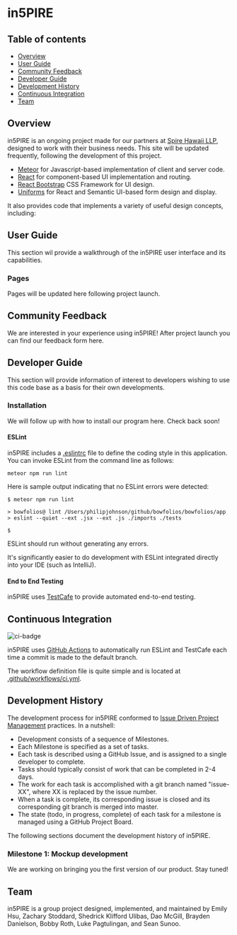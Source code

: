 # in5PIRE

## Table of contents

* [Overview](#overview)
* [User Guide](#user-guide)
* [Community Feedback](#community-feedback)
* [Developer Guide](#developer-guide)
* [Development History](#development-history)
* [Continuous Integration](#continuous-integration)
* [Team](#team)

## Overview

in5PIRE is an ongoing project made for our partners at [Spire Hawaii LLP](https://www.spirehawaii.com/), designed to work with their business needs. This site will be updated frequently, following the development of this project. 

* [Meteor](https://www.meteor.com/) for Javascript-based implementation of client and server code.
* [React](https://reactjs.org/) for component-based UI implementation and routing.
* [React Bootstrap](https://react-bootstrap.github.io/) CSS Framework for UI design.
* [Uniforms](https://uniforms.tools/) for React and Semantic UI-based form design and display.

It also provides code that implements a variety of useful design concepts, including:

## User Guide

This section wil provide a walkthrough of the in5PIRE user interface and its capabilities.

### Pages

Pages will be updated here following project launch.

## Community Feedback

We are interested in your experience using in5PIRE! After project launch you can find our feedback form here. 

## Developer Guide

This section will provide information of interest to developers wishing to use this code base as a basis for their own developments.

### Installation

We will follow up with how to install our program here. Check back soon!

#### ESLint

in5PIRE includes a [.eslintrc](https://github.com/bowfolios/bowfolios/blob/main/app/.eslintrc) file to define the coding style in this application. You can invoke ESLint from the command line as follows:

```
meteor npm run lint
```

Here is sample output indicating that no ESLint errors were detected:

```
$ meteor npm run lint

> bowfolios@ lint /Users/philipjohnson/github/bowfolios/bowfolios/app
> eslint --quiet --ext .jsx --ext .js ./imports ./tests

$
```

ESLint should run without generating any errors.

It's significantly easier to do development with ESLint integrated directly into your IDE (such as IntelliJ).

#### End to End Testing

in5PIRE uses [TestCafe](https://devexpress.github.io/testcafe/) to provide automated end-to-end testing.

## Continuous Integration

![ci-badge]()

in5PIRE uses [GitHub Actions](https://docs.github.com/en/free-pro-team@latest/actions) to automatically run ESLint and TestCafe each time a commit is made to the default branch.

The workflow definition file is quite simple and is located at
[.github/workflows/ci.yml]().

## Development History

The development process for in5PIRE conformed to [Issue Driven Project Management](http://courses.ics.hawaii.edu/ics314f19/modules/project-management/) practices. In a nutshell:

* Development consists of a sequence of Milestones.
* Each Milestone is specified as a set of tasks.
* Each task is described using a GitHub Issue, and is assigned to a single developer to complete.
* Tasks should typically consist of work that can be completed in 2-4 days.
* The work for each task is accomplished with a git branch named "issue-XX", where XX is replaced by the issue number.
* When a task is complete, its corresponding issue is closed and its corresponding git branch is merged into master.
* The state (todo, in progress, complete) of each task for a milestone is managed using a GitHub Project Board.

The following sections document the development history of in5PIRE.

### Milestone 1: Mockup development

We are working on bringing you the first version of our product. Stay tuned!

## Team

in5PIRE is a group project designed, implemented, and maintained by Emily Hsu, Zachary Stoddard, Shedrick Klifford Ulibas, Dao McGill, Brayden Danielson, Bobby Roth, Luke Pagtulingan, and Sean Sunoo.
